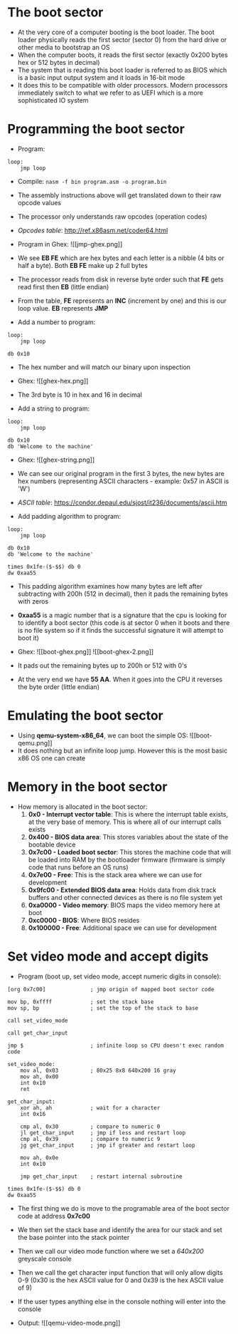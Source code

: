 # The boot sector
- At the very core of a computer booting is the boot loader. The boot loader physically reads the first sector (sector 0) from the hard drive or other media to bootstrap an OS
- When the computer boots, it reads the first sector (exactly 0x200 bytes hex or 512 bytes in decimal)
- The system that is reading this boot loader is referred to as BIOS which is a basic input output system and it loads in 16-bit mode
- It does this to be compatible with older processors. Modern processors immediately switch to what we refer to as UEFI which is a more sophisticated IO system

# Programming the boot sector
- Program:
```assembly
loop:
	jmp loop
```
- Compile: `nasm -f bin program.asm -o program.bin`

- The assembly instructions above will get translated down to their raw opcode values
- The processor only understands raw opcodes (operation codes)

- *Opcodes table*: http://ref.x86asm.net/coder64.html

- Program in Ghex:
![[jmp-ghex.png]]
- We see **EB FE** which are hex bytes and each letter is a nibble (4 bits or half a byte). Both **EB FE** make up 2 full bytes
- The processor reads from disk in reverse byte order such that **FE** gets read first then **EB** (little endian)
- From the table, **FE** represents an **INC** (increment by one) and this is our loop value. **EB** represents **JMP**

- Add a number to program:
```assembly
loop:
	jmp loop

db 0x10
```
- The hex number and will match our binary upon inspection

- Ghex:
![[ghex-hex.png]]
- The 3rd byte is 10 in hex and 16 in decimal

- Add a string to program:
```assembly
loop:
	jmp loop

db 0x10
db 'Welcome to the machine'
```

- Ghex: 
![[ghex-string.png]]
- We can see our original program in the first 3 bytes, the new bytes are hex numbers (representing ASCII characters - example: 0x57 in ASCII is 'W')
- *ASCII table*: https://condor.depaul.edu/sjost/it236/documents/ascii.htm

- Add padding algorithm to program:
```assembly
loop:
	jmp loop

db 0x10
db 'Welcome to the machine'

times 0x1fe-($-$$) db 0
dw 0xaa55
```
- This padding algorithm examines how many bytes are left after subtracting with 200h (512 in decimal), then it pads the remaining bytes with zeros
- **0xaa55** is a magic number that is a signature that the cpu is looking for to identify a boot sector (this code is at sector 0 when it boots and there is no file system so if it finds the successful signature it will attempt to boot it)

- Ghex:
![[boot-ghex.png]]
![[boot-ghex-2.png]]
- It pads out the remaining bytes up to 200h or 512 with 0's
- At the very end we have **55 AA**. When it goes into the CPU it reverses the byte order (little endian)

# Emulating the boot sector
- Using **qemu-system-x86_64**, we can boot the simple OS:
![[boot-qemu.png]]
- It does nothing but an infinite loop jump. However this is the most basic x86 OS one can create

# Memory in the boot sector
- How memory is allocated in the boot sector:
	1) **0x0 - Interrupt vector table**: This is where the interrupt table exists, at the very base of memory. This is where all of our interrupt calls exists
	2) **0x400 - BIOS data area**: This stores variables about the state of the bootable device
	3) **0x7c00 - Loaded boot sector**: This stores the machine code that will be loaded into RAM by the bootloader firmware (firmware is simply code that runs before an OS runs)
	4) **0x7e00 - Free**: This is the stack area where we can use for development
	5) **0x9fc00 - Extended BIOS data area**: Holds data from disk track buffers and other connected devices as there is no file system yet
	6) **0xa0000 - Video memory**: BIOS maps the video memory here at boot
	7) **0xc0000 - BIOS**: Where BIOS resides
	8) **0x100000 - Free**: Additional space we can use for development

# Set video mode and accept digits
- Program (boot up, set video mode, accept numeric digits in console):
```assembly
[org 0x7c00]              ; jmp origin of mapped boot sector code

mov bp, 0xffff            ; set the stack base
mov sp, bp                ; set the top of the stack to base

call set_video_mode

call get_char_input

jmp $                     ; infinite loop so CPU doesn't exec random code

set_video_mode:
	mov al, 0x03          ; 80x25 8x8 640x200 16 gray
	mov ah, 0x00
	int 0x10
	ret

get_char_input:
	xor ah, ah            ; wait for a character
	int 0x16
	
	cmp al, 0x30          ; compare to numeric 0
	jl get_char_input     ; jmp if less and restart loop
	cmp al, 0x39          ; compare to numeric 9
	jg get_char_input     ; jmp if greater and restart loop
	
	mov ah, 0x0e
	int 0x10
	
	jmp get_char_input    ; restart internal subroutine

times 0x1fe-($-$$) db 0
dw 0xaa55
```

- The first thing we do is move to the programable area of the boot sector code at address **0x7c00**
- We then set the stack base and identify the area for our stack and set the base pointer into the stack pointer
- Then we call our video mode function where we set a *640x200* greyscale console
- Then we call the get character input function that will only allow digits 0-9 (0x30 is the hex ASCII value for 0 and 0x39 is the hex ASCII value of 9)
- If the user types anything else in the console nothing will enter into the console

- Output:
![[qemu-video-mode.png]]
